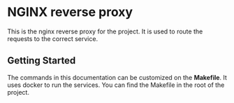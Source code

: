 # NGINX reverse proxy

This is the nginx reverse proxy for the project. It is used to route the requests to the correct service.

## Getting Started

The commands in this documentation can be customized on the **Makefile**. It uses docker to run the services. You can find the Makefile in the root of the project.
